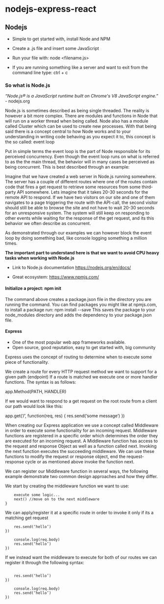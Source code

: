 # nodejs-express-react

## Nodejs

* Simple to get started with, install Node and NPM

* Create a .js file and insert some JavaScript

* Run your file with: node <filename.js>

* If you are running something like a server and want to exit from the command line type: ctrl + c

### So what is Node.js

*“Node.js® is a JavaScript runtime built on Chrome's V8 JavaScript engine.”* - nodejs.org

Node.js is sometimes described as being single threaded. The reality is however a bit more complex. There are modules and functions in Node that will run on a worker thread when being called. Node also has a module called Cluster which can be used to create new processes.
With that being said there is a concept central to how Node works and to your understanding in writing code behaving as you expect it to, this concept is the so called: event loop

Put in simple terms the event loop is the part of Node responsible for its perceived concurrency.
Even though the event loop runs on what is referred to as the the main thread, the behavior will in many cases be perceived as being concurrent. This is best described through an example:

Imagine that we have created a web server in Node.js  running somewhere. The server has a couple of different routes where one of the routes contain code that fires a get request to retrieve some resources from some third-party API somewhere. Lets imagine that it takes 20-30 seconds for the remote API to respond. 
If we have two visitors on our site and one of them navigates to a page triggering the route with the API-call, the second visitor should still be able to browse the site and not have to wait 20-30 seconds for an unresponsive system. 
The system will still keep on responding to other events while waiting for the response of the get request, and its this behavior we often describe as concurrent.  

As demonstrated through our examples we can however block the event loop by doing something bad, like console logging something a million times. 

**The important part to understand here is that we want to avoid CPU heavy tasks when working with Node.js**


* Link to Node.js documentation https://nodejs.org/en/docs/

* Great ecosystem: https://www.npmjs.com/

#### Initialize a project: npm init 

The command above creates a package.json file in the directory you are running the command.
You can find packages you might like at npmjs.com, to install a package run: 
npm install <package-name> --save
This saves the package to your node_modules directory and adds the dependency to your package.json file.

#### Express
* One of the most popular web app frameworks available.
* Open source, good reputation, easy to get started with, big community

Express uses the concept of routing to determine when to execute some piece of functionality. 

We create a route for every HTTP request method we want to support for a given path (endpoint)
If a route is matched we execute one or more handler functions.
The syntax is as follows: 

app.Method(PATH, HANDLER)

If we would want to respond to a get request on the root route from a client our path would look like this: 

app.get(‘/’, function(req, res) {
	res.send(‘some message’)
})

When creating our Express application we use a concept called Middleware in order to execute some functionality for an incoming request.
Middleware functions are registered in a specific order which determines the order they are executed for an incoming request. 
A Middleware function has access to the request and response Object as well as a function called next. Invoking the next function executes the succeeding middleware.
We can use these functions to modify the request or response object, end the request-response cycle or as mentioned above invoke the function next.

We can register our Middleware function in several ways, the following example demonstrate two common design approaches and how they differ. 

We start by creating the middleware function we want to use: 

```const myCustomMiddleware = (req, res, next) => {
	execute some logic...
	next() //move on to the next middleware
}
```


We can apply/register it at a specific route in order to invoke it only if its a matching get request

```app.get(‘/contact’, myCustomMiddleware, (req, res) => {
	res.send(‘hello’)
})
```

```app.post(‘/contact’, (req, res) => {
	console.log(req.body)
	res.send(‘hello’)
})
```

If we instead want the middleware to execute for both of our routes we can register it through the following syntax: 

```app.use(myCustomMiddleware)
```

```app.get(‘/contact’, (req, res) => {
	res.send(‘hello’)
})
```

```app.post(‘/contact’, (req, res) => {
	console.log(req.body)
	res.send(‘hello’)
})
```